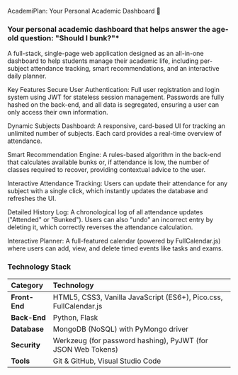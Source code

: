 AcademiPlan: Your Personal Academic Dashboard 🚀

### Your personal academic dashboard that helps answer the age-old question: "Should I bunk?"\*

A full-stack, single-page web application designed as an all-in-one dashboard to help students manage their academic life, including per-subject attendance tracking, smart recommendations, and an interactive daily planner.

Key Features
Secure User Authentication: Full user registration and login system using JWT for stateless session management. Passwords are fully hashed on the back-end, and all data is segregated, ensuring a user can only access their own information.

Dynamic Subjects Dashboard: A responsive, card-based UI for tracking an unlimited number of subjects. Each card provides a real-time overview of attendance.

Smart Recommendation Engine: A rules-based algorithm in the back-end that calculates available bunks or, if attendance is low, the number of classes required to recover, providing contextual advice to the user.

Interactive Attendance Tracking: Users can update their attendance for any subject with a single click, which instantly updates the database and refreshes the UI.

Detailed History Log: A chronological log of all attendance updates ("Attended" or "Bunked"). Users can also "undo" an incorrect entry by deleting it, which correctly reverses the attendance calculation.

Interactive Planner: A full-featured calendar (powered by FullCalendar.js) where users can add, view, and delete timed events like tasks and exams.

### Technology Stack

| Category      | Technology                                                        |
| :------------ | :---------------------------------------------------------------- |
| **Front-End** | HTML5, CSS3, Vanilla JavaScript (ES6+), Pico.css, FullCalendar.js |
| **Back-End**  | Python, Flask                                                     |
| **Database**  | MongoDB (NoSQL) with PyMongo driver                               |
| **Security**  | Werkzeug (for password hashing), PyJWT (for JSON Web Tokens)      |
| **Tools**     | Git & GitHub, Visual Studio Code                                  |
